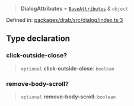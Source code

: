 > **DialogAttributes** = [`BaseAttributes`](/PUBLIC_PATH/type-aliases/BaseAttributes.md) & `object`

Defined in: [packages/drab/src/dialog/index.ts:3](https://github.com/rossrobino/components/blob/main/packages/drab/src/dialog/index.ts#L3)

## Type declaration

### click-outside-close?

> `optional` **click-outside-close**: `boolean`

### remove-body-scroll?

> `optional` **remove-body-scroll**: `boolean`
